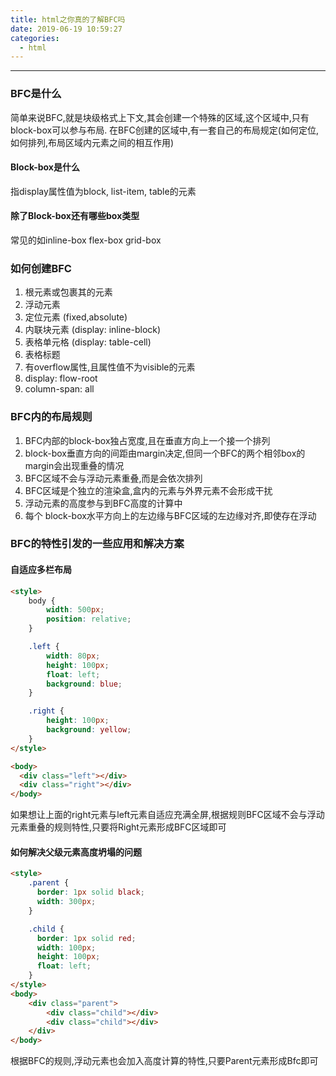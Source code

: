 ```yaml
---
title: html之你真的了解BFC吗
date: 2019-06-19 10:59:27
categories: 
  - html
---
```


***

### BFC是什么

简单来说BFC,就是块级格式上下文,其会创建一个特殊的区域,这个区域中,只有block-box可以参与布局.
在BFC创建的区域中,有一套自己的布局规定(如何定位,如何排列,布局区域内元素之间的相互作用)

#### Block-box是什么

指display属性值为block, list-item, table的元素

#### 除了Block-box还有哪些box类型

常见的如inline-box flex-box grid-box

### 如何创建BFC

1. 根元素或包裹其的元素
2. 浮动元素
3. 定位元素 (fixed,absolute)
4. 内联块元素 (display: inline-block)
5. 表格单元格 (display: table-cell)
6. 表格标题
7. 有overflow属性,且属性值不为visible的元素
8. display: flow-root
9. column-span: all

### BFC内的布局规则

1. BFC内部的block-box独占宽度,且在垂直方向上一个接一个排列
2. block-box垂直方向的间距由margin决定,但同一个BFC的两个相邻box的margin会出现重叠的情况
3. BFC区域不会与浮动元素重叠,而是会依次排列
4. BFC区域是个独立的渲染盒,盒内的元素与外界元素不会形成干扰
5. 浮动元素的高度参与到BFC高度的计算中
6. 每个 block-box水平方向上的左边缘与BFC区域的左边缘对齐,即使存在浮动

### BFC的特性引发的一些应用和解决方案

#### 自适应多栏布局

``` html
<style>
    body {
        width: 500px;
        position: relative;
    }

    .left {
        width: 80px;
        height: 100px;
        float: left;
        background: blue;
    }

    .right {
        height: 100px;
        background: yellow;
    }
</style>

<body>
  <div class="left"></div>
  <div class="right"></div>
</body>
```

如果想让上面的right元素与left元素自适应充满全屏,根据规则BFC区域不会与浮动元素重叠的规则特性,只要将Right元素形成BFC区域即可


#### 如何解决父级元素高度坍塌的问题

``` html
<style>
    .parent {
      border: 1px solid black;
      width: 300px;
    }

    .child {
      border: 1px solid red;
      width: 100px;
      height: 100px;
      float: left;
    }
</style>
<body>
    <div class="parent">
        <div class="child"></div>
        <div class="child"></div>
    </div>
</body>
```

根据BFC的规则,浮动元素也会加入高度计算的特性,只要Parent元素形成Bfc即可